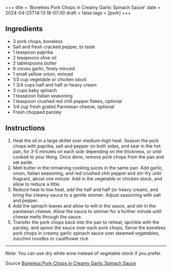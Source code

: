 +++
title = 'Boneless Pork Chops in Creamy Garlic Spinach Sauce'
date = 2024-04-23T14:13:18-07:00
draft = false
tags = [pork]
+++

## Ingredients

* 3 pork chops, boneless
* Salt and fresh cracked pepper, to taste
* 1 teaspoon paprika
* 2 teaspoons olive oil
* 2 tablespoons butter
* 6 cloves garlic, finely minced
* 1 small yellow onion, minced
* 1/3 cup vegetable or chicken stock
* 1 3/4 cups half and half or heavy cream
* 3 cups baby spinach
* 1 teaspoon Italian seasoning
* 1 teaspoon crushed red chili pepper flakes, optional
* 1/4 cup fresh grated Parmesan cheese, optional
* Fresh chopped parsley

## Instructions

1. Heat the oil in a large skillet over medium-high heat. Season the pork chops with paprika, salt and pepper on both sides, and sear in the hot pan, for 3-5 minutes on each side depending on the thickness, or until cooked to your liking. Once done, remove pork chops from the pan and set aside.
2. Melt butter in the remaining cooking juices in the same pan. Add garlic, onion, Italian seasoning, and red crushed chili pepper and stir-fry until fragrant, about one minute. Add in the vegetable or chicken stock, and allow to reduce a little.
3. Reduce heat to low heat, add the half and half (or heavy cream), and bring the creamy sauce to a gentle simmer. Adjust seasoning with salt and pepper.
4. Add the spinach leaves and allow to wilt in the sauce, and stir in the parmesan cheese. Allow the sauce to simmer for a further minute until cheese melts through the sauce.
5. Transfer the pork chops back into the pan to reheat; sprinkle with the parsley, and spoon the sauce over each pork chops. Serve the boneless pork chops in creamy garlic spinach sauce over steamed vegetables, zucchini noodles or cauliflower rice. 

***

Note: You can use dry white wine instead of vegetable stock if you prefer.

Source
[Boneless Pork Chops in Creamy Garlic Spinach Sauce](https://www.yummly.com/recipe/Boneless-Pork-Chops-in-Creamy-Garlic-Spinach-Sauce-2395851#directions)
